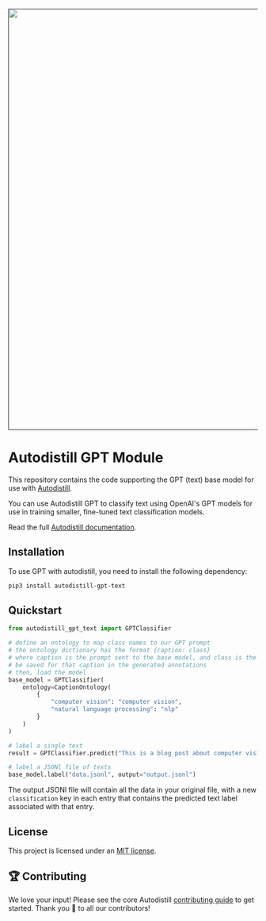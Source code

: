 <div align="center">
  <p>
    <a align="center" href="" target="_blank">
      <img
        width="850"
        src="https://media.roboflow.com/open-source/autodistill/autodistill-banner.png"
      >
    </a>
  </p>
</div>

# Autodistill GPT Module

This repository contains the code supporting the GPT (text) base model for use with [Autodistill](https://github.com/autodistill/autodistill).

You can use Autodistill GPT to classify text using OpenAI's GPT models for use in training smaller, fine-tuned text classification models.

Read the full [Autodistill documentation](https://autodistill.github.io/autodistill/).

## Installation

To use GPT with autodistill, you need to install the following dependency:

```bash
pip3 install autodistill-gpt-text
```

## Quickstart

```python
from autodistill_gpt_text import GPTClassifier

# define an ontology to map class names to our GPT prompt
# the ontology dictionary has the format {caption: class}
# where caption is the prompt sent to the base model, and class is the label that will
# be saved for that caption in the generated annotations
# then, load the model
base_model = GPTClassifier(
    ontology=CaptionOntology(
        {
            "computer vision": "computer vision",
            "natural language processing": "nlp"
        }
    )
)

# label a single text
result = GPTClassifier.predict("This is a blog post about computer vision.")

# label a JSONl file of texts
base_model.label("data.jsonl", output="output.jsonl")
```

The output JSONl file will contain all the data in your original file, with a new `classification` key in each entry that contains the predicted text label associated with that entry.

## License

This project is licensed under an [MIT license](LICENSE).

## 🏆 Contributing

We love your input! Please see the core Autodistill [contributing guide](https://github.com/autodistill/autodistill/blob/main/CONTRIBUTING.md) to get started. Thank you 🙏 to all our contributors!
